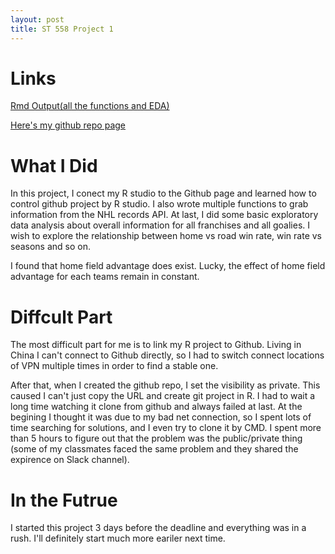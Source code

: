 ```yaml
---
layout: post
title: ST 558 Project 1
---
```


# Links

[Rmd Output(all the functions and EDA)](https://curlysheep.github.io/ST558Project1/)

[Here's my github repo page](https://github.com/CurlySheep/ST558Project1)

# What I Did

In this project, I conect my R studio to the Github page and learned how to control github project by R studio. I also wrote multiple functions to grab information from the NHL records API. At last, I did some basic exploratory data analysis about overall information for all franchises and all goalies. I wish to explore the relationship between home vs road win rate, win rate vs seasons and so on.

I found that home field advantage does exist. Lucky, the effect of home field advantage for each teams remain in constant.

# Diffcult Part

The most difficult part for me is to link my R project to Github. Living in China I can't connect to Github directly, so I had to switch connect locations of VPN multiple times in order to find a stable one.

After that, when I created the github repo, I set the visibility as private. This caused I can't just copy the URL and create git project in R. I had to wait a long time watching it clone from github and always failed at last. At the begining I thought it was due to my bad net connection, so I spent lots of time searching for solutions, and I even try to clone it by CMD. I spent more than 5 hours to figure out that the problem was the public/private thing (some of my classmates faced the same problem and they shared the expirence on Slack channel).

# In the Futrue

I started this project 3 days before the deadline and everything was in a rush. I'll definitely start much more eariler next time.
